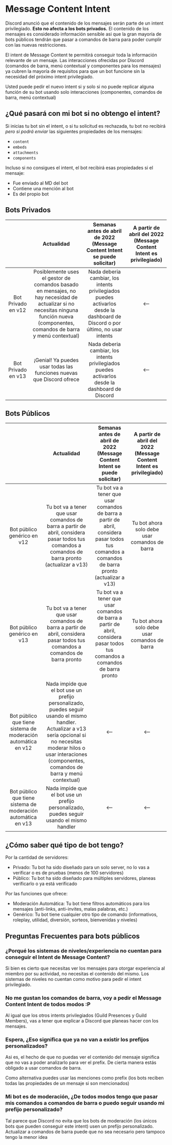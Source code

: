 # Message Content Intent

Discord anunció que el contenido de los mensajes serán parte de un intent privilegiado. **Esto no afecta a los bots privados.**
El contenido de los mensajes es considerado información sensible asi que la gran mayoría de bots públicos tendrán que pasar a comandos de barra para poder cumplir con las nuevas restricciones.

El intent de Message Content te permitirá conseguir toda la información relevante de un mensaje.
Las interacciones ofrecidas por Discord (comandos de barra, menú contextual y componentes para los mensajes) ya cubren la mayoría de requisitos para que un bot funcione sin la necesidad del próximo intent privilegiado.

Usted puede pedir el nuevo intent si y solo si no puede replicar alguna función de su bot usando solo interacciones (componentes, comandos de barra, menú contextual)

## ¿Qué pasará con mi bot si no obtengo el intent?
Si inicias tu bot sin el intent, o si tu solicitud es rechazada, tu bot no recibirá *pero si podrá enviar* las siguientes propiedades de los mensajes:
- `content`
- `embeds`
- `attachments`
- `components`

Incluso si no consigues el intent, el bot recibirá esas propiedades si el mensaje:
* Fue enviado al MD del bot
* Contiene una mención al bot
* Es del propio bot

## Bots Privados 
||Actualidad|Semanas antes de abril de 2022 (Message Content Intent se puede solicitar)|A partir de abril del 2022 (Message Content Intent es privilegiado)|
|:-:|:-:|:-:|:-:|
|Bot Privado en v12|Posiblemente uses el gestor de comandos basado en mensajes, no hay necesidad de actualizar si no necesitas ninguna función nueva (componentes, comandos de barra y menú contextual)|Nada deberia cambiar, los intents privilegiados puedes activarlos desde la dashboard de Discord o por último, no usar intents|<--|
|Bot Privado en v13|¡Genial! Ya puedes usar todas las funciones nuevas que Discord ofrece|Nada deberia cambiar, los intents privilegiados puedes activarlos desde la dashboard de Discord|<--|


## Bots Públicos
||Actualidad|Semanas antes de abril de 2022 (Message Content Intent se puede solicitar)|A partir de abril del 2022 (Message Content Intent es privilegiado)|
|:-:|:-:|:-:|:-:|
|Bot público genérico en v12|Tu bot va a tener que usar comandos de barra a partir de abril, considera pasar todos tus comandos a comandos de barra pronto (actualizar a v13)|Tu bot va a tener que usar comandos de barra a partir de abril, considera pasar todos tus comandos a comandos de barra pronto (actualizar a v13)|Tu bot ahora solo debe usar comandos de barra|
|Bot público genérico en v13|Tu bot va a tener que usar comandos de barra a partir de abril, considera pasar todos tus comandos a comandos de barra pronto|Tu bot va a tener que usar comandos de barra a partir de abril, considera pasar todos tus comandos a comandos de barra pronto|Tu bot ahora solo debe usar comandos de barra|
|Bot público que tiene sistema de moderación automática en v12|Nada impide que el bot use un prefijo personalizado, puedes seguir usando el mismo handler. Actualizar a v13 sería opcional si no necesitas moderar hilos o usar interaciones (componentes, comandos de barra y menú contextual)|<--|<--|
|Bot público que tiene sistema de moderación automática en v13|Nada impide que el bot use un prefijo personalizado, puedes seguir usando el mismo handler|<--|<--|

## ¿Cómo saber qué tipo de bot tengo?
Por la cantidad de servidores:
- Privado: Tu bot ha sido diseñado para un solo server, no lo vas a verificar o es de pruebas (menos de 100 servidores)
- Público: Tu bot ha sido diseñado para múltiples servidores, planeas verificarlo o ya está verificado

Por las funciones que ofrece:
- Moderación Automática: Tu bot tiene filtros automáticos para los mensajes (anti-links, anti-invites, malas palabras, etc.)
- Genérico: Tu bot tiene cualquier otro tipo de comando (informativos, roleplay, utilidad, diversión, sorteos, bienvenidas y niveles)

## Preguntas Frecuentes para bots públicos
### ¿Porqué los sistemas de niveles/experiencia no cuentan para conseguir el Intent de Message Content?
Si bien es cierto que necesitas ver los mensajes para otorgar experiencia al miembro por su actividad, no necesitas el contenido del mismo. Los sistemas de niveles no cuentan como motivo para pedir el intent privilegiado.

### No me gustan los comandos de barra, voy a pedir el Message Content Intent de todos modos :P
Al igual que los otros intents privilegiados (Guild Presences y Guild Members), vas a tener que explicar a Discord que planeas hacer con los mensajes. 

### Espera, ¿Eso significa que ya no van a existir los prefijos personalizados?
Asi es, el hecho de que no puedas ver el contenido del mensaje significa que no vas a poder analizarlo para ver el prefix. De cierta manera estás obligado a usar comandos de barra.

Como alternativa puedes usar las menciones como prefix (los bots reciben todas las propiedades de un mensaje si son mencionados)

### Mi bot es de moderación, ¿De todos modos tengo que pasar mis comandos a comandos de barra o puedo seguir usando mi prefijo personalizado?
Tal parece que Discord no evita que los bots de moderación (los únicos bots que pueden conseguir este intent) usen un prefijo personalizado. Actualizar a comandos de barra puede que no sea necesario pero tampoco tengo la menor idea 
